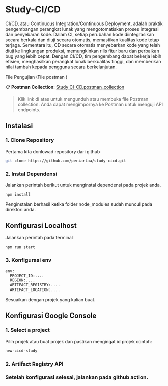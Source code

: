 ﻿# Study-CI/CD

CI/CD, atau Continuous Integration/Continuous Deployment, adalah praktik pengembangan perangkat lunak yang mengotomatiskan proses integrasi dan penyebaran kode. Dalam CI, setiap perubahan kode diintegrasikan secara berkala dan diuji secara otomatis, memastikan kualitas kode tetap terjaga. Sementara itu, CD secara otomatis menyebarkan kode yang telah diuji ke lingkungan produksi, memungkinkan rilis fitur baru dan perbaikan bug yang lebih cepat. Dengan CI/CD, tim pengembang dapat bekerja lebih efisien, menghasilkan perangkat lunak berkualitas tinggi, dan memberikan nilai tambah kepada pengguna secara berkelanjutan.

File Pengujian (File postman )

📋 **Postman Collection**: [Study CI-CD.postman_collection](./Study%20CI-CD.postman_collection)

> Klik link di atas untuk mengunduh atau membuka file Postman collection. Anda dapat mengimpornya ke Postman untuk menguji API endpoints.

## Instalasi

### 1. Clone Repository

Pertama kita donlowad repository dari github

```bash
git clone https://github.com/periartaa/study-cicd.git
```

### 2. Instal Dependensi

Jalankan perintah berikut untuk menginstal dependensi pada projek anda.

```bash
npm install
```

Penginstalan berhasil ketika folder node_modules sudah muncul pada direktori anda.

## Konfigurasi Localhost

Jalankan perintah pada terminal

```bash
npm run start
```

### 3. Konfigurasi env

```bash
env:
  PROJECT_ID:....
  REGION:....
  ARTIFACT_REGISTRY:....
  ARTIFACT_LOCATION:....
```

Sesuaikan dengan projek yang kalian buat.

## Konfigurasi Google Console

### 1. Select a project

Pilih projek atau buat projek dan pastikan mengingat id projek
contoh:

```bash
new-cicd-study
```

### 2. Artifact Registry API

### Setelah konfigurasi selesai, jalankan pada github action.
